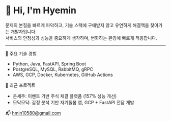 # 👋 Hi, I'm Hyemin

문제의 본질을 빠르게 파악하고, 기술 스택에 구애받지 않고 유연하게 해결책을 찾아가는 개발자입니다.  
서비스의 안정성과 성능을 중요하게 생각하며, 변화하는 환경에 빠르게 적응합니다.

---

📌 주요 기술 경험  
- Python, Java, FastAPI, Spring Boot  
- PostgreSQL, MySQL, RabbitMQ, gRPC  
- AWS, GCP, Docker, Kubernetes, GitHub Actions

🧰 최근 프로젝트  
- 온세주: 이벤트 기반 주식 체결 플랫폼 (157% 성능 개선)  
- 모닥모닥: 감정 분석 기반 자기돌봄 앱, GCP + FastAPI 전담 개발

📬 hmin10580@gmail.com  
